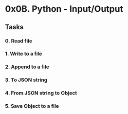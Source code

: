 # 0x0B. Python - Input/Output

## Tasks

### 0. Read file

### 1. Write to a file

### 2. Append to a file

### 3. To JSON string

### 4. From JSON string to Object

### 5. Save Object to a file
